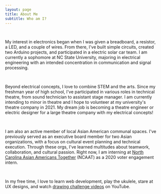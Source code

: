 ```yaml
---
layout: page
title: About Me
subtitle: Who am I?
---
```

<p style="text-align: left;">
<br>
<p>My interest in electronics began when I was given a breadboard, a resistor, a
LED, and a couple of wires. From there, I've built simple circuits, created two
Arduino projects, and participated in a electric solar car team. I am currently a sophomore
at NC State University, majoring in electrical engineering with an intended concentration
in communication and signal processing.</p>
<br>
<p>Beyond electrical concepts, I love to combine STEM and the arts.
Since my freshman year of high school, I've participated in various roles in technical theatre,
from sound technician to assistant stage manager. I am currently intending to minor
in theatre and I hope to volunteer at my university's theatre company in 2021. My
dream job is becoming a theatre engineer or electric designer for a large theatre company
with my electrical concepts!</p>
<br>
<p>I am also an active member of local Asian American communal spaces. I've previously
served as an executive board member for two Asian organizations, with a focus on cultural
event planning and technical execution.
Through these orgs, I've learned multitudes about teamwork, collaboration, and
cultural passion. Right now, I am interning at
<a href="https://www.ncaatogether.org">North Carolina Asian Americans Together</a> (NCAAT)
<!--and the
 <a href="https://www.pivotnetwork.org">Progressive Vietnamese American Organization</a>
(PIVOT) --> as a 2020 voter engagement intern.</p>
<br>
<p>In my free time, I love to learn web development, play the ukulele, stare at UX designs,
and watch <a href="https://www.youtube.com/playlist?list=PL5vtqDuUM1Dl67yQPW2HmHHLTfT8S4-Th">drawing challenge videos</a> on YouTube.</p>
